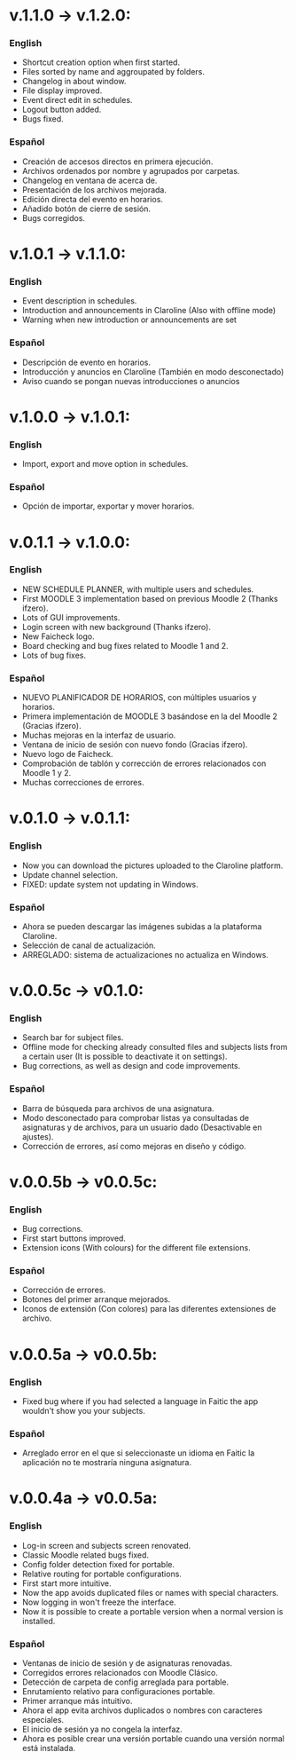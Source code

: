 # v.1.1.0 -> v.1.2.0:

### English

 * Shortcut creation option when first started.
 * Files sorted by name and aggroupated by folders.
 * Changelog in about window.
 * File display improved.
 * Event direct edit in schedules.
 * Logout button added.
 * Bugs fixed.

### Español

 * Creación de accesos directos en primera ejecución.
 * Archivos ordenados por nombre y agrupados por carpetas.
 * Changelog en ventana de acerca de.
 * Presentación de los archivos mejorada.
 * Edición directa del evento en horarios.
 * Añadido botón de cierre de sesión.
 * Bugs corregidos.

# v.1.0.1 -> v.1.1.0:

### English

 * Event description in schedules.
 * Introduction and announcements in Claroline (Also with offline mode)
 * Warning when new introduction or announcements are set

### Español

 * Descripción de evento en horarios.
 * Introducción y anuncios en Claroline (También en modo desconectado)
 * Aviso cuando se pongan nuevas introducciones o anuncios

# v.1.0.0 -> v.1.0.1:

### English

 * Import, export and move option in schedules.

### Español

 * Opción de importar, exportar y mover horarios.

# v.0.1.1 -> v.1.0.0:

### English

 * NEW SCHEDULE PLANNER, with multiple users and schedules.
 * First MOODLE 3 implementation based on previous Moodle 2 (Thanks ifzero).
 * Lots of GUI improvements.
 * Login screen with new background (Thanks ifzero).
 * New Faicheck logo.
 * Board checking and bug fixes related to Moodle 1 and 2.
 * Lots of bug fixes.

### Español

 * NUEVO PLANIFICADOR DE HORARIOS, con múltiples usuarios y horarios.
 * Primera implementación de MOODLE 3 basándose en la del Moodle 2 (Gracias ifzero).
 * Muchas mejoras en la interfaz de usuario.
 * Ventana de inicio de sesión con nuevo fondo (Gracias ifzero).
 * Nuevo logo de Faicheck.
 * Comprobación de tablón y corrección de errores relacionados con Moodle 1 y 2.
 * Muchas correcciones de errores.

# v.0.1.0 -> v.0.1.1:

### English

 * Now you can download the pictures uploaded to the Claroline platform.
 * Update channel selection.
 * FIXED: update system not updating in Windows.

### Español

 * Ahora se pueden descargar las imágenes subidas a la plataforma Claroline.
 * Selección de canal de actualización.
 * ARREGLADO: sistema de actualizaciones no actualiza en Windows.

# v.0.0.5c -> v0.1.0:

### English

 * Search bar for subject files.
 * Offline mode for checking already consulted files and subjects lists from a certain user (It is possible to deactivate it on settings).
 * Bug corrections, as well as design and code improvements.

### Español

 * Barra de búsqueda para archivos de una asignatura.
 * Modo desconectado para comprobar listas ya consultadas de asignaturas y de archivos, para un usuario dado (Desactivable en ajustes).
 * Corrección de errores, así como mejoras en diseño y código.

# v.0.0.5b -> v0.0.5c:

### English

 * Bug corrections.
 * First start buttons improved.
 * Extension icons (With colours) for the different file extensions.
 
### Español

 * Corrección de errores.
 * Botones del primer arranque mejorados.
 * Iconos de extensión (Con colores) para las diferentes extensiones de archivo.

# v.0.0.5a -> v0.0.5b:

### English

 * Fixed bug where if you had selected a language in Faitic the app wouldn't show you your subjects.
 
### Español

 * Arreglado error en el que si seleccionaste un idioma en Faitic la aplicación no te mostraría ninguna asignatura.


# v.0.0.4a -> v0.0.5a:

### English

 * Log-in screen and subjects screen renovated.
 * Classic Moodle related bugs fixed.
 * Config folder detection fixed for portable.
 * Relative routing for portable configurations.
 * First start more intuitive.
 * Now the app avoids duplicated files or names with special characters.
 * Now logging in won't freeze the interface.
 * Now it is possible to create a portable version when a normal version is installed.

### Español

 * Ventanas de inicio de sesión y de asignaturas renovadas.
 * Corregidos errores relacionados con Moodle Clásico.
 * Detección de carpeta de config arreglada para portable.
 * Enrutamiento relativo para configuraciones portable.
 * Primer arranque más intuitivo.
 * Ahora el app evita archivos duplicados o nombres con caracteres especiales.
 * El inicio de sesión ya no congela la interfaz.
 * Ahora es posible crear una versión portable cuando una versión normal está instalada.

